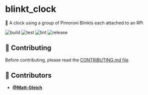 <!-- DO NOT REMOVE - contributor_list:data:start:["Matt-Gleich"]:end -->


# blinkt_clock

🚦 A clock using a group of Pimoroni Blinkts each attached to an RPi

![build](https://github.com/Matt-Gleich/blinkt_clock/workflows/build/badge.svg)
![test](https://github.com/Matt-Gleich/blinkt_clock/workflows/test/badge.svg)
![lint](https://github.com/Matt-Gleich/blinkt_clock/workflows/lint/badge.svg)
![release](https://github.com/Matt-Gleich/blinkt_clock/workflows/release/badge.svg)

## 🙌 Contributing

Before contributing, please read the [CONTRIBUTING.md file](https://github.com/Matt-Gleich/blinkt_clock/blob/master/CONTRIBUTING.md)

<!-- DO NOT REMOVE - contributor_list:start -->
## 👥 Contributors


- **[@Matt-Gleich](https://github.com/Matt-Gleich)**

<!-- DO NOT REMOVE - contributor_list:end -->
